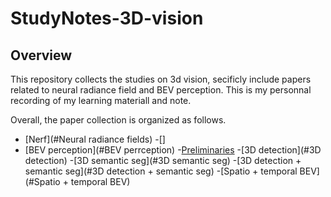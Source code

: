 # StudyNotes-3D-vision

## Overview

This repository collects the studies on 3d vision, secificly include papers related to neural radiance field and BEV perception. This is my personnal recording of my learning materiall and note.

Overall, the paper collection is organized as follows.
- [Nerf](#Neural radiance fields)
  -[]
- [BEV perception](#BEV perrception)
  -[Preliminaries](#Preliminaries)
  -[3D detection](#3D detection)
  -[3D semantic seg](#3D semantic seg)
  -[3D detection + semantic seg](#3D detection + semantic seg)
  -[Spatio + temporal BEV](#Spatio + temporal BEV)
